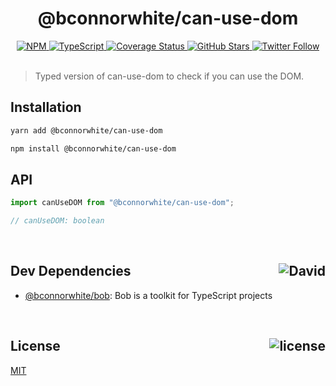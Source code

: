 <div align="center">
  <h1>@bconnorwhite/can-use-dom</h1>
  <a href="https://npmjs.com/package/@bconnorwhite/can-use-dom">
    <img alt="NPM" src="https://img.shields.io/npm/v/@bconnorwhite/can-use-dom.svg">
  </a>
  <a href="https://github.com/bconnorwhite/can-use-dom">
    <img alt="TypeScript" src="https://img.shields.io/github/languages/top/bconnorwhite/can-use-dom.svg">
  </a>
  <a href='https://coveralls.io/github/bconnorwhite/can-use-dom?branch=master'>
    <img alt="Coverage Status" src="https://img.shields.io/coveralls/github/bconnorwhite/can-use-dom.svg?branch=master">
  </a>
  <a href="https://github.com/bconnorwhite/can-use-dom">
    <img alt="GitHub Stars" src="https://img.shields.io/github/stars/bconnorwhite/can-use-dom?label=Stars%20Appreciated%21&style=social">
  </a>
  <a href="https://twitter.com/bconnorwhite">
    <img alt="Twitter Follow" src="https://img.shields.io/twitter/follow/bconnorwhite.svg?label=%40bconnorwhite&style=social">
  </a>
</div>

<br />

> Typed version of can-use-dom to check if you can use the DOM.

## Installation

```sh
yarn add @bconnorwhite/can-use-dom
```

```sh
npm install @bconnorwhite/can-use-dom
```

## API

```js
import canUseDOM from "@bconnorwhite/can-use-dom";

// canUseDOM: boolean
```

<br />

<h2>Dev Dependencies<img align="right" alt="David" src="https://img.shields.io/david/dev/bconnorwhite/can-use-dom.svg"></h2>

- [@bconnorwhite/bob](https://www.npmjs.com/package/@bconnorwhite/bob): Bob is a toolkit for TypeScript projects

<br />

<h2>License <img align="right" alt="license" src="https://img.shields.io/npm/l/@bconnorwhite/can-use-dom.svg"></h2>

[MIT](https://opensource.org/licenses/MIT)
